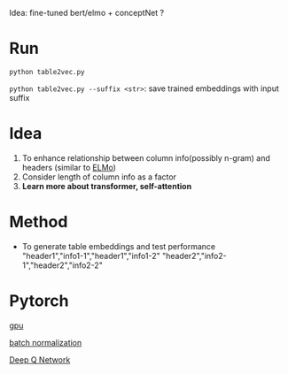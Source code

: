 Idea:
fine-tuned bert/elmo + conceptNet ?

# Run

`python table2vec.py`


`python table2vec.py --suffix <str>`: save trained embeddings with input suffix


# Idea
1. To enhance relationship between column info(possibly n-gram) and headers (similar to [ELMo](https://arxiv.org/pdf/1802.05365.pdf))
2. Consider length of column info as a factor 
3. __Learn more about transformer, self-attention__


# Method
* To generate table embeddings and test performance \
    "header1","info1-1","header1","info1-2"
    "header2","info2-1","header2","info2-2"  

# Pytorch
[gpu](https://morvanzhou.github.io/tutorials/machine-learning/torch/5-02-GPU/)

[batch normalization](https://morvanzhou.github.io/tutorials/machine-learning/torch/5-04-batch-normalization/)

[Deep Q Network](https://morvanzhou.github.io/tutorials/machine-learning/torch/4-05-A-DQN/)
